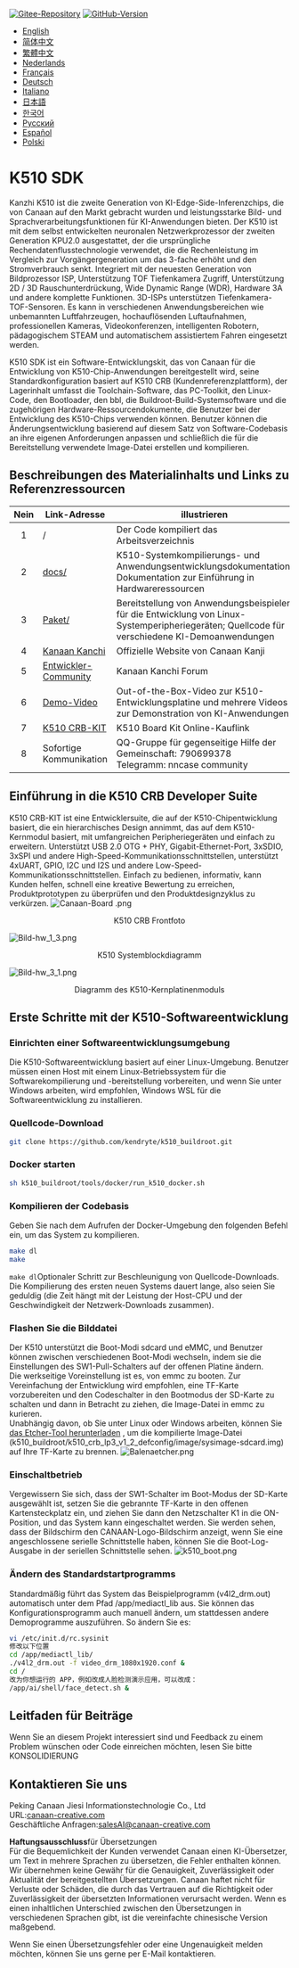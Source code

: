 [![Gitee-Repository](https://img.shields.io/badge/gitee-repository-blue?logo=gitee&style=plastic)](https://gitee.com/kendryte/k510_buildroot)
 [![GitHub-Version](https://img.shields.io/github/v/release/kendryte/k510_buildroot?color=brightgreen&display_name=tag&logo=github&style=plastic)](https://github.com/kendryte/k510_buildroot/releases)

* [English](../README.md)
* [简体中文](README.zh-Hans.md)
* [繁體中文](README.zh-Hant.md)
* [Nederlands](README.nl.md)
* [Français](README.fr.md)
* [Deutsch](README.de.md)
* [Italiano](README.it.md)
* [日本語](README.ja.md)
* [한국어](README.ko.md)
* [Русский](README.ru.md)
* [Español](README.es.md)
* [Polski](README.pl.md)

# K510 SDK

Kanzhi K510 ist die zweite Generation von KI-Edge-Side-Inferenzchips, die von Canaan auf den Markt gebracht wurden und leistungsstarke Bild- und Sprachverarbeitungsfunktionen für KI-Anwendungen bieten. Der K510 ist mit dem selbst entwickelten neuronalen Netzwerkprozessor der zweiten Generation KPU2.0 ausgestattet, der die ursprüngliche Rechendatenflusstechnologie verwendet, die die Rechenleistung im Vergleich zur Vorgängergeneration um das 3-fache erhöht und den Stromverbrauch senkt. Integriert mit der neuesten Generation von Bildprozessor ISP, Unterstützung TOF Tiefenkamera Zugriff, Unterstützung 2D / 3D Rauschunterdrückung, Wide Dynamic Range (WDR), Hardware 3A und andere komplette Funktionen. 3D-ISPs unterstützen Tiefenkamera-TOF-Sensoren. Es kann in verschiedenen Anwendungsbereichen wie unbemannten Luftfahrzeugen, hochauflösenden Luftaufnahmen, professionellen Kameras, Videokonferenzen, intelligenten Robotern, pädagogischem STEAM und automatischem assistiertem Fahren eingesetzt werden.

K510 SDK ist ein Software-Entwicklungskit, das von Canaan für die Entwicklung von K510-Chip-Anwendungen bereitgestellt wird, seine Standardkonfiguration basiert auf K510 CRB (Kundenreferenzplattform), der Lagerinhalt umfasst die Toolchain-Software, das PC-Toolkit, den Linux-Code, den Bootloader, den bbl, die Buildroot-Build-Systemsoftware und die zugehörigen Hardware-Ressourcendokumente, die Benutzer bei der Entwicklung des K510-Chips verwenden können. Benutzer können die Änderungsentwicklung basierend auf diesem Satz von Software-Codebasis an ihre eigenen Anforderungen anpassen und schließlich die für die Bereitstellung verwendete Image-Datei erstellen und kompilieren.

## Beschreibungen des Materialinhalts und Links zu Referenzressourcen

| Nein | Link-Adresse | illustrieren  |
| :----: | ---- |  ------------------------------------------------------------ |
|1| / | Der Code kompiliert das Arbeitsverzeichnis |
|2|[docs/](https://github.com/kendryte/k510_docs)| K510-Systemkompilierungs- und Anwendungsentwicklungsdokumentation; Dokumentation zur Einführung in Hardwareressourcen
|3|[Paket/](/package/)| Bereitstellung von Anwendungsbeispielen für die Entwicklung von Linux-Systemperipheriegeräten; Quellcode für verschiedene KI-Demoanwendungen  |
|4|[Kanaan Kanchi](https://canaan-creative.com/product/勘智k510)|Offizielle Website von Canaan Kanji|
|5|[Entwickler-Community](https://canaan-creative.com/developer)|Kanaan Kanchi Forum
|6|[Demo-Video](https://space.bilibili.com/677429436)|Out-of-the-Box-Video zur K510-Entwicklungsplatine und mehrere Videos zur Demonstration von KI-Anwendungen|
|7|[K510 CRB-KIT](https://item.taobao.com/item.htm?spm=a230r.1.14.1.22714815bDh5ei&id=673510674381&ns=1&abbucket=0&mt=)|K510 Board Kit Online-Kauflink|
|8|Sofortige Kommunikation|  QQ-Gruppe für gegenseitige Hilfe der Gemeinschaft: 790699378</br>Telegramm: nncase community |

## Einführung in die K510 CRB Developer Suite

K510 CRB-KIT ist eine Entwicklersuite, die auf der K510-Chipentwicklung basiert, die ein hierarchisches Design annimmt, das auf dem K510-Kernmodul basiert, mit umfangreichen Peripheriegeräten und einfach zu erweitern. Unterstützt USB 2.0 OTG + PHY, Gigabit-Ethernet-Port, 3xSDIO, 3xSPI und andere High-Speed-Kommunikationsschnittstellen, unterstützt 4xUART, GPIO, I2C und I2S und andere Low-Speed-Kommunikationsschnittstellen. Einfach zu bedienen, informativ, kann Kunden helfen, schnell eine kreative Bewertung zu erreichen, Produktprototypen zu überprüfen und den Produktdesignzyklus zu verkürzen.
![Canaan-Board .png](https://github.com/kendryte/k510_docs/raw/v1.5/zh/images/hw_crb_v1_2/canaan-board.png)
<center>K510 CRB Frontfoto </center>

![Bild-hw_1_3.png](https://github.com/kendryte/k510_docs/raw/v1.5/zh/images/hw_crb_v1_2/image-hw_1_3.png)
 <center>K510 Systemblockdiagramm</center>  

![Bild-hw_3_1.png](https://github.com/kendryte/k510_docs/raw/v1.5/zh/images/hw_crb_v1_2/image-hw_3_1.png)
 <center>Diagramm des K510-Kernplatinenmoduls</center>  

## Erste Schritte mit der K510-Softwareentwicklung

### Einrichten einer Softwareentwicklungsumgebung

Die K510-Softwareentwicklung basiert auf einer Linux-Umgebung. Benutzer müssen einen Host mit einem Linux-Betriebssystem für die Softwarekompilierung und -bereitstellung vorbereiten, und wenn Sie unter Windows arbeiten, wird empfohlen, Windows WSL für die Softwareentwicklung zu installieren.

### Quellcode-Download

```sh
git clone https://github.com/kendryte/k510_buildroot.git
```

### Docker starten

```sh
sh k510_buildroot/tools/docker/run_k510_docker.sh
```

### Kompilieren der Codebasis

Geben Sie nach dem Aufrufen der Docker-Umgebung den folgenden Befehl ein, um das System zu kompilieren.

```sh
make dl
make
```

`make dl`Optionaler Schritt zur Beschleunigung von Quellcode-Downloads.
Die Kompilierung des ersten neuen Systems dauert lange, also seien Sie geduldig (die Zeit hängt mit der Leistung der Host-CPU und der Geschwindigkeit der Netzwerk-Downloads zusammen).

### Flashen Sie die Bilddatei

Der K510 unterstützt die Boot-Modi sdcard und eMMC, und Benutzer können zwischen verschiedenen Boot-Modi wechseln, indem sie die Einstellungen des SW1-Pull-Schalters auf der offenen Platine ändern.  
Die werkseitige Voreinstellung ist es, von emmc zu booten. Zur Vereinfachung der Entwicklung wird empfohlen, eine TF-Karte vorzubereiten und den Codeschalter in den Bootmodus der SD-Karte zu schalten und dann in Betracht zu ziehen, die Image-Datei in emmc zu kurieren.  
Unabhängig davon, ob Sie unter Linux oder Windows arbeiten, können Sie [das Etcher-Tool herunterladen](https://www.balena.io/etcher/) , um die kompilierte Image-Datei (k510_buildroot/k510_crb_lp3_v1_2_defconfig/image/sysimage-sdcard.img) auf Ihre TF-Karte zu brennen.
![Balenaetcher.png](https://github.com/kendryte/k510_docs/raw/v1.5/zh/images/quick_start/balenaetcher.png)

### Einschaltbetrieb

Vergewissern Sie sich, dass der SW1-Schalter im Boot-Modus der SD-Karte ausgewählt ist, setzen Sie die gebrannte TF-Karte in den offenen Kartensteckplatz ein, und ziehen Sie dann den Netzschalter K1 in die ON-Position, und das System kann eingeschaltet werden. Sie werden sehen, dass der Bildschirm den CANAAN-Logo-Bildschirm anzeigt, wenn Sie eine angeschlossene serielle Schnittstelle haben, können Sie die Boot-Log-Ausgabe in der seriellen Schnittstelle sehen.
![k510_boot.png](https://github.com/kendryte/k510_docs/raw/v1.5/zh/images/quick_start/k510_boot.png)

### Ändern des Standardstartprogramms

Standardmäßig führt das System das Beispielprogramm (v4l2_drm.out) automatisch unter dem Pfad /app/mediactl_lib aus. Sie können das Konfigurationsprogramm auch manuell ändern, um stattdessen andere Demoprogramme auszuführen. So ändern Sie es:

```sh
vi /etc/init.d/rc.sysinit
修改以下位置
cd /app/mediactl_lib/
./v4l2_drm.out -f video_drm_1080x1920.conf &
cd /
改为你想运行的 APP，例如改成人脸检测演示应用，可以改成：
/app/ai/shell/face_detect.sh &
```

## Leitfaden für Beiträge

Wenn Sie an diesem Projekt interessiert sind und Feedback zu einem Problem wünschen oder Code einreichen möchten, lesen Sie bitte KONSOLIDIERUNG[](.github/CONTRIBUTING.md)

## Kontaktieren Sie uns

Peking Canaan Jiesi Informationstechnologie Co., Ltd  
URL:[canaan-creative.com](https://canaan-creative.com)  
Geschäftliche Anfragen:[salesAI@canaan-creative.com](mailto:salesAI@canaan-creative.com)

**Haftungsausschluss**für Übersetzungen  
Für die Bequemlichkeit der Kunden verwendet Canaan einen KI-Übersetzer, um Text in mehrere Sprachen zu übersetzen, die Fehler enthalten können. Wir übernehmen keine Gewähr für die Genauigkeit, Zuverlässigkeit oder Aktualität der bereitgestellten Übersetzungen. Canaan haftet nicht für Verluste oder Schäden, die durch das Vertrauen auf die Richtigkeit oder Zuverlässigkeit der übersetzten Informationen verursacht werden. Wenn es einen inhaltlichen Unterschied zwischen den Übersetzungen in verschiedenen Sprachen gibt, ist die vereinfachte chinesische Version maßgebend.

Wenn Sie einen Übersetzungsfehler oder eine Ungenauigkeit melden möchten, können Sie uns gerne per E-Mail kontaktieren.
